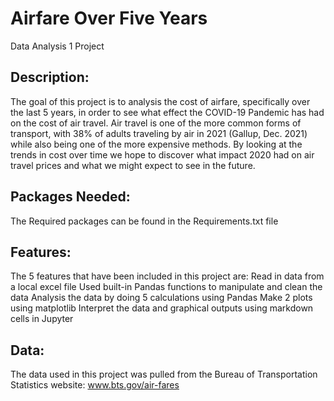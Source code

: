 # Airfare Over Five Years
Data Analysis 1 Project

## Description:
The goal of this project is to analysis the cost of airfare, specifically over the last 5 years, in order to see what effect the COVID-19 Pandemic has had on the cost of air travel. Air travel is one of the more common forms of transport, with 38% of adults traveling by air in 2021 (Gallup, Dec. 2021) while also being one of the more expensive methods. By looking at the trends in cost over time we hope to discover what impact 2020 had on air travel prices and what we might expect to see in the future.

## Packages Needed:
The Required packages can be found in the Requirements.txt file

## Features:
The 5 features that have been included in this project are:
    Read in data from a local excel file
    Used built-in Pandas functions to manipulate and clean the data
    Analysis the data by doing 5 calculations using Pandas
    Make 2 plots using matplotlib
    Interpret the data and graphical outputs using markdown cells in Jupyter 

## Data:
The data used in this project was pulled from the Bureau of Transportation Statistics website: 
    www.bts.gov/air-fares